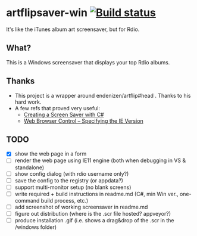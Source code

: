 # artflipsaver-win [![Build status](https://ci.appveyor.com/api/projects/status/uxxv0xdud2juspgx?svg=true)](https://ci.appveyor.com/project/gbranchaud/artflipsaver-win)
It's like the iTunes album art screensaver, but for Rdio.

## What?
This is a Windows screensaver that displays your top Rdio albums.

## Thanks
* This project is a wrapper around endenizen/artflip#head . Thanks to his hard work.
* A few refs that proved very useful:
  * [Creating a Screen Saver with C#](http://www.harding.edu/fmccown/screensaver/screensaver.html)
  * [Web Browser Control – Specifying the IE Version](http://weblog.west-wind.com/posts/2011/May/21/Web-Browser-Control-Specifying-the-IE-Version)

## TODO
* [x] show the web page in a form
* [ ] render the web page using IE11 engine (both when debugging in VS & standalone)
* [ ] show config dialog (with rdio username only?)
* [ ] save the config to the registry (or appdata?)
* [ ] support multi-monitor setup (no blank screens)
* [ ] write required + build instructions in readme.md (C#, min Win ver., one-command build process, etc.)
* [ ] add screenshot of working screensaver in readme.md
* [ ] figure out distribution (where is the .scr file hosted? appveyor?)
* [ ] produce installation .gif (i.e. shows a drag&drop of the .scr in the /windows folder)
